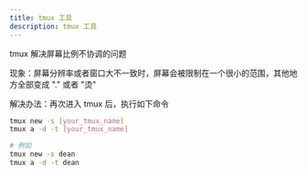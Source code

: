 ```yaml
---
title: tmux 工具
description: tmux 工具
---
```


tmux 解决屏幕比例不协调的问题

现象：屏幕分辨率或者窗口大不一致时，屏幕会被限制在一个很小的范围，其他地方全部变成 "." 或者 "烫"

解决办法：再次进入 tmux 后，执行如下命令

```bash
tmux new -s [your_tmux_name]
tmux a -d -t [your_tmux_name]

# 例如
tmux new -s dean
tmux a -d -t dean
```
